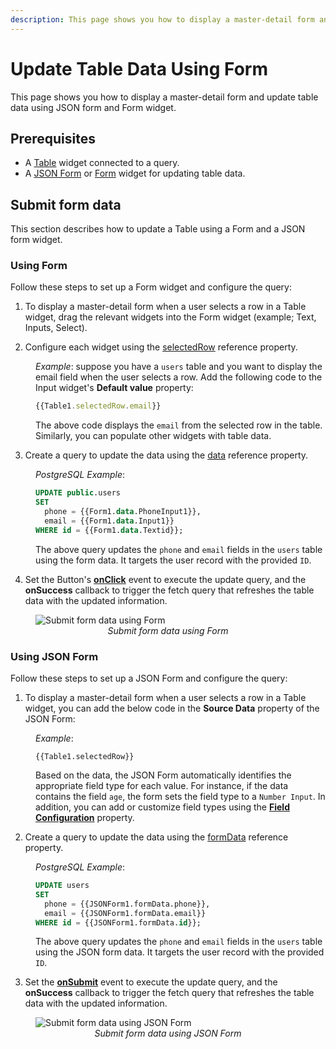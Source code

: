 ```yaml
---
description: This page shows you how to display a master-detail form and update table data using a JSON form and Form widget.
---
```

# Update Table Data Using Form

This page shows you how to display a master-detail form and update table data using JSON form and Form widget.

## Prerequisites

* A [Table](/reference/widgets/table) widget connected to a query.
* A [JSON Form](/reference/widgets/json-form) or [Form](/reference/widgets/form) widget for updating table data.


## Submit form data

This section describes how to update a Table using a Form and a JSON form widget.



### Using Form

Follow these steps to set up a Form widget and configure the query:

1. To display a master-detail form when a user selects a row in a Table widget, drag the relevant widgets into the Form widget (example; Text, Inputs, Select).

2. Configure each widget using the [selectedRow](/reference/widgets/table#selectedrow-object) reference property.

<dd>

*Example*: suppose you have a `users` table and you want to display the email field when the user selects a row. Add the following code to the Input widget's **Default value** property:

```js
{{Table1.selectedRow.email}}
```

The above code displays the `email` from the selected row in the table. Similarly, you can populate other widgets with table data.


</dd>

3. Create a query to update the data using the [data](/reference/widgets/form#data-object) reference property.


<dd>

*PostgreSQL Example*: 

```sql
UPDATE public.users
SET 
  phone = {{Form1.data.PhoneInput1}},
  email = {{Form1.data.Input1}}
WHERE id = {{Form1.data.Textid}};
```

The above query updates the `phone` and `email` fields in the `users` table using the form data. It targets the user record with the provided `ID`.


</dd>

4. Set the Button's [**onClick**](/reference/widgets/button#onclick) event to execute the update query, and the **onSuccess** callback to trigger the fetch query that refreshes the table data with the updated information.

 <figure>
  <img src="/img/refresh-after-update.gif" style= {{width:"810px", height:"auto"}} alt="Submit form data using Form"/>
  <figcaption align = "center"><i>Submit form data using Form</i></figcaption>
</figure>



### Using JSON Form

Follow these steps to set up a JSON Form and configure the query:


1. To display a master-detail form when a user selects a row in a Table widget, you can add the below code in the **Source Data** property of the JSON Form:

<dd>

*Example*: 

```JS
{{Table1.selectedRow}}
```

Based on the data, the JSON Form automatically identifies the appropriate field type for each value. For instance, if the data contains the field `age`, the form sets the field type to a `Number Input`. In addition, you can add or customize field types using the [**Field Configuration**](/reference/widgets/json-form#field-configuration-list) property.

</dd>

2. Create a query to update the data using the [formData](/reference/widgets/json-form#formdata-object) reference property.

<dd>

*PostgreSQL Example*: 

```sql
UPDATE users
SET 
  phone = {{JSONForm1.formData.phone}},
  email = {{JSONForm1.formData.email}}
WHERE id = {{JSONForm1.formData.id}};
```

The above query updates the `phone` and `email` fields in the `users` table using the JSON form data. It targets the user record with the provided `ID`.


</dd>

3. Set the [**onSubmit**](/reference/widgets/json-form#events) event to execute the update query, and the **onSuccess** callback to trigger the fetch query that refreshes the table data with the updated information.

 <figure>
  <img src="/img/json-update.png" style= {{width:"700px", height:"auto"}} alt="Submit form data using JSON Form"/>
  <figcaption align = "center"><i>Submit form data using JSON Form</i></figcaption>
</figure>

